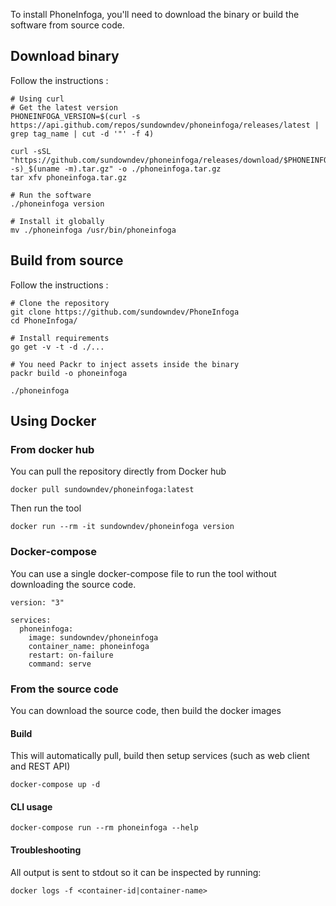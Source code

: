 To install PhoneInfoga, you'll need to download the binary or build the software from source code.

## Download binary

Follow the instructions :

```shell
# Using curl
# Get the latest version
PHONEINFOGA_VERSION=$(curl -s https://api.github.com/repos/sundowndev/phoneinfoga/releases/latest | grep tag_name | cut -d '"' -f 4)

curl -sSL "https://github.com/sundowndev/phoneinfoga/releases/download/$PHONEINFOGA_VERSION/phoneinfoga_$(uname -s)_$(uname -m).tar.gz" -o ./phoneinfoga.tar.gz
tar xfv phoneinfoga.tar.gz

# Run the software
./phoneinfoga version

# Install it globally
mv ./phoneinfoga /usr/bin/phoneinfoga
```

## Build from source

Follow the instructions :

```shell
# Clone the repository
git clone https://github.com/sundowndev/PhoneInfoga
cd PhoneInfoga/

# Install requirements
go get -v -t -d ./...

# You need Packr to inject assets inside the binary
packr build -o phoneinfoga

./phoneinfoga
```

## Using Docker

### From docker hub

You can pull the repository directly from Docker hub

```shell
docker pull sundowndev/phoneinfoga:latest
```

Then run the tool

```shell
docker run --rm -it sundowndev/phoneinfoga version
```

### Docker-compose

You can use a single docker-compose file to run the tool without downloading the source code.

```
version: "3"

services:
  phoneinfoga:
    image: sundowndev/phoneinfoga
    container_name: phoneinfoga
    restart: on-failure
    command: serve
```

### From the source code

You can download the source code, then build the docker images

#### Build

This will automatically pull, build then setup services (such as web client and REST API)

```shell
docker-compose up -d
```

#### CLI usage

```shell
docker-compose run --rm phoneinfoga --help
```

#### Troubleshooting

All output is sent to stdout so it can be inspected by running:

```shell
docker logs -f <container-id|container-name>
```
